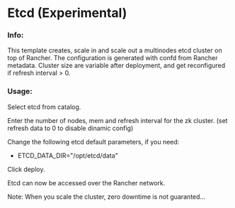 # Etcd (Experimental)

### Info:

 This template creates, scale in and scale out a multinodes etcd cluster on top of Rancher. The configuration is generated with confd from Rancher metadata. 
 Cluster size are variable after deployment, and get reconfigured if refresh interval > 0.
 
 
### Usage:

 Select etcd from catalog. 
 
 Enter the number of nodes, mem and refresh interval for the zk cluster. (set refresh data to 0 to disable dinamic config)

 Change the following etcd default parameters, if you need:

- ETCD_DATA_DIR="/opt/etcd/data"
 
 
 Click deploy.
 
 Etcd can now be accessed over the Rancher network. 

 Note: When you scale the cluster, zero downtime is not guaranted...

